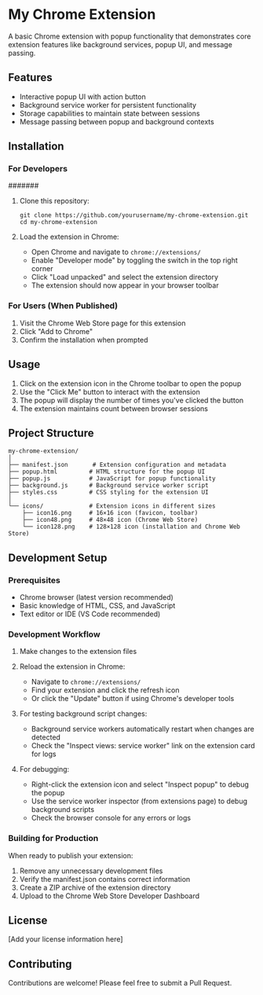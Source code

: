 # My Chrome Extension

A basic Chrome extension with popup functionality that demonstrates core extension features like background services, popup UI, and message passing.

## Features

- Interactive popup UI with action button
- Background service worker for persistent functionality
- Storage capabilities to maintain state between sessions
- Message passing between popup and background contexts

## Installation

### For Developers
#######

1. Clone this repository:
   ```
   git clone https://github.com/yourusername/my-chrome-extension.git
   cd my-chrome-extension
   ```

2. Load the extension in Chrome:
   - Open Chrome and navigate to `chrome://extensions/`
   - Enable "Developer mode" by toggling the switch in the top right corner
   - Click "Load unpacked" and select the extension directory
   - The extension should now appear in your browser toolbar

### For Users (When Published)

1. Visit the Chrome Web Store page for this extension
2. Click "Add to Chrome"
3. Confirm the installation when prompted

## Usage

1. Click on the extension icon in the Chrome toolbar to open the popup
2. Use the "Click Me" button to interact with the extension
3. The popup will display the number of times you've clicked the button
4. The extension maintains count between browser sessions

## Project Structure

```
my-chrome-extension/
│
├── manifest.json       # Extension configuration and metadata
├── popup.html         # HTML structure for the popup UI
├── popup.js           # JavaScript for popup functionality
├── background.js      # Background service worker script
├── styles.css         # CSS styling for the extension UI
│
└── icons/             # Extension icons in different sizes
    ├── icon16.png     # 16×16 icon (favicon, toolbar)
    ├── icon48.png     # 48×48 icon (Chrome Web Store)
    └── icon128.png    # 128×128 icon (installation and Chrome Web Store)
```

## Development Setup

### Prerequisites

- Chrome browser (latest version recommended)
- Basic knowledge of HTML, CSS, and JavaScript
- Text editor or IDE (VS Code recommended)

### Development Workflow

1. Make changes to the extension files
2. Reload the extension in Chrome:
   - Navigate to `chrome://extensions/`
   - Find your extension and click the refresh icon
   - Or click the "Update" button if using Chrome's developer tools

3. For testing background script changes:
   - Background service workers automatically restart when changes are detected
   - Check the "Inspect views: service worker" link on the extension card for logs

4. For debugging:
   - Right-click the extension icon and select "Inspect popup" to debug the popup
   - Use the service worker inspector (from extensions page) to debug background scripts
   - Check the browser console for any errors or logs

### Building for Production

When ready to publish your extension:

1. Remove any unnecessary development files
2. Verify the manifest.json contains correct information
3. Create a ZIP archive of the extension directory
4. Upload to the Chrome Web Store Developer Dashboard

## License

[Add your license information here]

## Contributing

Contributions are welcome! Please feel free to submit a Pull Request.